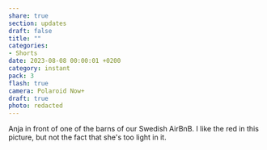 ```yaml
---
share: true
section: updates
draft: false
title: ""
categories:
- Shorts
date: 2023-08-08 00:00:01 +0200
category: instant
pack: 3
flash: true
camera: Polaroid Now+
draft: true
photo: redacted
---
```


Anja in front of one of the barns of our Swedish AirBnB. I like the red in this picture, but not the fact that she's too light in it.
